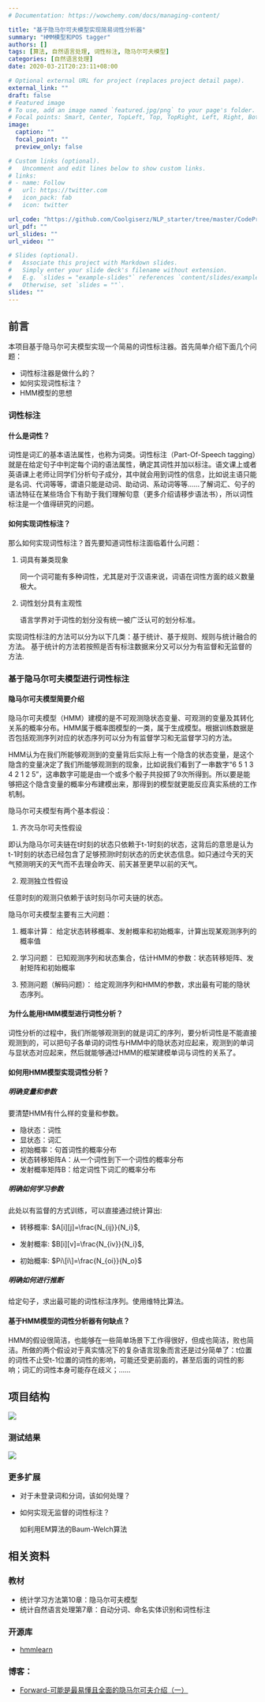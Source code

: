 ```yaml
---
# Documentation: https://wowchemy.com/docs/managing-content/

title: "基于隐马尔可夫模型实现简易词性分析器"
summary: "HMM模型和POS tagger"
authors: []
tags: [算法, 自然语言处理, 词性标注, 隐马尔可夫模型]
categories: [自然语言处理]
date: 2020-03-21T20:23:11+08:00

# Optional external URL for project (replaces project detail page).
external_link: ""
draft: false
# Featured image
# To use, add an image named `featured.jpg/png` to your page's folder.
# Focal points: Smart, Center, TopLeft, Top, TopRight, Left, Right, BottomLeft, Bottom, BottomRight.
image:
  caption: ""
  focal_point: ""
  preview_only: false

# Custom links (optional).
#   Uncomment and edit lines below to show custom links.
# links:
# - name: Follow
#   url: https://twitter.com
#   icon_pack: fab
#   icon: twitter

url_code: "https://github.com/Coolgiserz/NLP_starter/tree/master/CodePratices/MachineLearning/pos_tagging_hmm_project"
url_pdf: ""
url_slides: ""
url_video: ""

# Slides (optional).
#   Associate this project with Markdown slides.
#   Simply enter your slide deck's filename without extension.
#   E.g. `slides = "example-slides"` references `content/slides/example-slides.md`.
#   Otherwise, set `slides = ""`.
slides: ""
---
```

## 前言
本项目基于隐马尔可夫模型实现一个简易的词性标注器。首先简单介绍下面几个问题：
- 词性标注器是做什么的？
- 如何实现词性标注？
- HMM模型的思想

### 词性标注
#### 什么是词性？
词性是词汇的基本语法属性，也称为词类。词性标注（Part-Of-Speech tagging）就是在给定句子中判定每个词的语法属性，确定其词性并加以标注。语文课上或者英语课上老师让同学们分析句子成分，其中就会用到词性的信息，比如说主语只能是名词、代词等等，谓语只能是动词、助动词、系动词等等……了解词汇、句子的语法特征在某些场合下有助于我们理解句意（更多介绍请移步语法书），所以词性标注是一个值得研究的问题。

#### 如何实现词性标注？
那么如何实现词性标注？首先要知道词性标注面临着什么问题：
1. 词具有兼类现象

    同一个词可能有多种词性，尤其是对于汉语来说，词语在词性方面的歧义数量极大。

2. 词性划分具有主观性

    语言学界对于词性的划分没有统一被广泛认可的划分标准。

实现词性标注的方法可以分为以下几类：基于统计、基于规则、规则与统计融合的方法。
基于统计的方法若按照是否有标注数据来分又可以分为有监督和无监督的方法.


### 基于隐马尔可夫模型进行词性标注

#### 隐马尔可夫模型简要介绍
隐马尔可夫模型（HMM）建模的是不可观测隐状态变量、可观测的变量及其转化关系的概率分布。HMM属于概率图模型的一类，属于生成模型。根据训练数据是否包括观测序列对应的状态序列可以分为有监督学习和无监督学习的方法。

HMM认为在我们所能够观测到的变量背后实际上有一个隐含的状态变量，是这个隐含的变量决定了我们所能够观测到的现象，比如说我们看到了一串数字“6 5 1 3 4 2 1 2 5”，这串数字可能是由一个或多个骰子共投掷了9次所得到。所以要是能够把这个隐含变量的概率分布建模出来，那得到的模型就更能反应真实系统的工作机制。

隐马尔可夫模型有两个基本假设：
1. 齐次马尔可夫性假设

即认为隐马尔可夫链在t时刻的状态只依赖于t-1时刻的状态，这背后的意思是认为t-1时刻的状态已经包含了足够预测t时刻状态的历史状态信息。如只通过今天的天气预测明天的天气而不去理会昨天、前天甚至更早以前的天气。

2. 观测独立性假设

任意时刻的观测只依赖于该时刻马尔可夫链的状态。


隐马尔可夫模型主要有三大问题：
1. 概率计算：
给定状态转移概率、发射概率和初始概率，计算出现某观测序列的概率值

2. 学习问题：
已知观测序列和状态集合，估计HMM的参数：状态转移矩阵、发射矩阵和初始概率

3. 预测问题（解码问题）：
给定观测序列和HMM的参数，求出最有可能的隐状态序列。

#### 为什么能用HMM模型进行词性分析？
词性分析的过程中，我们所能够观测到的就是词汇的序列，要分析词性是不能直接观测到的，可以把句子各单词的词性与HMM中的隐状态对应起来，观测到的单词与显状态对应起来，然后就能够通过HMM的框架建模单词与词性的关系了。

#### 如何用HMM模型实现词性分析？
##### 明确变量和参数
要清楚HMM有什么样的变量和参数。
- 隐状态：词性
- 显状态：词汇
- 初始概率：句首词性的概率分布
- 状态转移矩阵A：从一个词性到下一个词性的概率分布
- 发射概率矩阵B：给定词性下词汇的概率分布

##### 明确如何学习参数
此处以有监督的方式训练，可以直接通过统计算出:

- 转移概率: $A[i][j]=\frac{N_{ij}}{N_i}$,

- 发射概率: $B[i][v]=\frac{N_{iv}}{N_i}$,

- 初始概率: $Pi\[i\]=\frac{N_{oi}}{N_o}$

##### 明确如何进行推断
给定句子，求出最可能的词性标注序列。使用维特比算法。

#### 基于HMM模型的词性分析器有何缺点？
HMM的假设很简洁，也能够在一些简单场景下工作得很好，但成也简洁，败也简洁。所做的两个假设对于真实情况下的复杂语言现象而言还是过分简单了：t位置的词性不止受t-1位置的词性的影响，可能还受更前面的，甚至后面的词性的影响；词汇的词性本身可能存在歧义；……

## 项目结构

![](images/framework.png)

### 测试结果
![](images/test.png)

### 更多扩展
- 对于未登录词和分词，该如何处理？
- 如何实现无监督的词性标注？

    如利用EM算法的Baum-Welch算法

## 相关资料
### 教材
- 统计学习方法第10章：隐马尔可夫模型
- 统计自然语言处理第7章：自动分词、命名实体识别和词性标注

### 开源库
- [hmmlearn](https://hmmlearn.readthedocs.io/en/latest/)

### 博客：
- [Forward-可能是最易懂且全面的隐马尔可夫介绍（一）](https://zhuanlan.zhihu.com/p/113136120)
